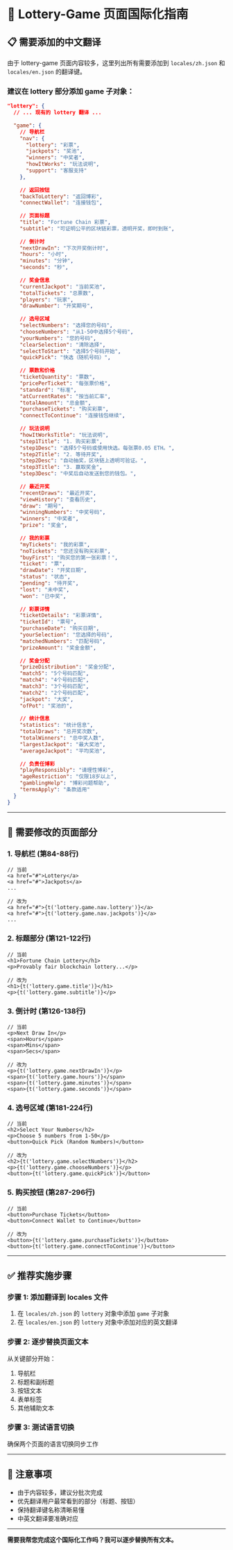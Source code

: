 # 🎫 Lottery-Game 页面国际化指南

## 📋 需要添加的中文翻译

由于 lottery-game 页面内容较多，这里列出所有需要添加到 `locales/zh.json` 和 `locales/en.json` 的翻译键。

### 建议在 lottery 部分添加 game 子对象：

```json
"lottery": {
  // ... 现有的 lottery 翻译 ...
  
  "game": {
    // 导航栏
    "nav": {
      "lottery": "彩票",
      "jackpots": "奖池",
      "winners": "中奖者",
      "howItWorks": "玩法说明",
      "support": "客服支持"
    },
    
    // 返回按钮
    "backToLottery": "返回博彩",
    "connectWallet": "连接钱包",
    
    // 页面标题
    "title": "Fortune Chain 彩票",
    "subtitle": "可证明公平的区块链彩票，透明开奖，即时到账",
    
    // 倒计时
    "nextDrawIn": "下次开奖倒计时",
    "hours": "小时",
    "minutes": "分钟",
    "seconds": "秒",
    
    // 奖金信息
    "currentJackpot": "当前奖池",
    "totalTickets": "总票数",
    "players": "玩家",
    "drawNumber": "开奖期号",
    
    // 选号区域
    "selectNumbers": "选择您的号码",
    "chooseNumbers": "从1-50中选择5个号码",
    "yourNumbers": "您的号码",
    "clearSelection": "清除选择",
    "selectToStart": "选择5个号码开始",
    "quickPick": "快选（随机号码）",
    
    // 票数和价格
    "ticketQuantity": "票数",
    "pricePerTicket": "每张票价格",
    "standard": "标准",
    "atCurrentRates": "按当前汇率",
    "totalAmount": "总金额",
    "purchaseTickets": "购买彩票",
    "connectToContinue": "连接钱包继续",
    
    // 玩法说明
    "howItWorksTitle": "玩法说明",
    "step1Title": "1. 购买彩票",
    "step1Desc": "选择5个号码或使用快选。每张票0.05 ETH。",
    "step2Title": "2. 等待开奖",
    "step2Desc": "自动抽奖，区块链上透明可验证。",
    "step3Title": "3. 赢取奖金",
    "step3Desc": "中奖后自动发送到您的钱包。",
    
    // 最近开奖
    "recentDraws": "最近开奖",
    "viewHistory": "查看历史",
    "draw": "期号",
    "winningNumbers": "中奖号码",
    "winners": "中奖者",
    "prize": "奖金",
    
    // 我的彩票
    "myTickets": "我的彩票",
    "noTickets": "您还没有购买彩票",
    "buyFirst": "购买您的第一张彩票！",
    "ticket": "票",
    "drawDate": "开奖日期",
    "status": "状态",
    "pending": "待开奖",
    "lost": "未中奖",
    "won": "已中奖",
    
    // 彩票详情
    "ticketDetails": "彩票详情",
    "ticketId": "票号",
    "purchaseDate": "购买日期",
    "yourSelection": "您选择的号码",
    "matchedNumbers": "匹配号码",
    "prizeAmount": "奖金金额",
    
    // 奖金分配
    "prizeDistribution": "奖金分配",
    "match5": "5个号码匹配",
    "match4": "4个号码匹配",
    "match3": "3个号码匹配",
    "match2": "2个号码匹配",
    "jackpot": "大奖",
    "ofPot": "奖池的",
    
    // 统计信息
    "statistics": "统计信息",
    "totalDraws": "总开奖次数",
    "totalWinners": "总中奖人数",
    "largestJackpot": "最大奖池",
    "averageJackpot": "平均奖池",
    
    // 负责任博彩
    "playResponsibly": "请理性博彩",
    "ageRestriction": "仅限18岁以上",
    "gamblingHelp": "博彩问题帮助",
    "termsApply": "条款适用"
  }
}
```

---

## 🔄 需要修改的页面部分

### 1. 导航栏 (第84-88行)
```tsx
// 当前
<a href="#">Lottery</a>
<a href="#">Jackpots</a>
...

// 改为
<a href="#">{t('lottery.game.nav.lottery')}</a>
<a href="#">{t('lottery.game.nav.jackpots')}</a>
...
```

### 2. 标题部分 (第121-122行)
```tsx
// 当前
<h1>Fortune Chain Lottery</h1>
<p>Provably fair blockchain lottery...</p>

// 改为
<h1>{t('lottery.game.title')}</h1>
<p>{t('lottery.game.subtitle')}</p>
```

### 3. 倒计时 (第126-138行)
```tsx
// 当前
<p>Next Draw In</p>
<span>Hours</span>
<span>Mins</span>
<span>Secs</span>

// 改为
<p>{t('lottery.game.nextDrawIn')}</p>
<span>{t('lottery.game.hours')}</span>
<span>{t('lottery.game.minutes')}</span>
<span>{t('lottery.game.seconds')}</span>
```

### 4. 选号区域 (第181-224行)
```tsx
// 当前
<h2>Select Your Numbers</h2>
<p>Choose 5 numbers from 1-50</p>
<button>Quick Pick (Random Numbers)</button>

// 改为
<h2>{t('lottery.game.selectNumbers')}</h2>
<p>{t('lottery.game.chooseNumbers')}</p>
<button>{t('lottery.game.quickPick')}</button>
```

### 5. 购买按钮 (第287-296行)
```tsx
// 当前
<button>Purchase Tickets</button>
<button>Connect Wallet to Continue</button>

// 改为
<button>{t('lottery.game.purchaseTickets')}</button>
<button>{t('lottery.game.connectToContinue')}</button>
```

---

## ✅ 推荐实施步骤

### 步骤 1: 添加翻译到 locales 文件
1. 在 `locales/zh.json` 的 `lottery` 对象中添加 `game` 子对象
2. 在 `locales/en.json` 的 `lottery` 对象中添加对应的英文翻译

### 步骤 2: 逐步替换页面文本
从关键部分开始：
1. 导航栏
2. 标题和副标题  
3. 按钮文本
4. 表单标签
5. 其他辅助文本

### 步骤 3: 测试语言切换
确保两个页面的语言切换同步工作

---

## 📝 注意事项

- 由于内容较多，建议分批次完成
- 优先翻译用户最常看到的部分（标题、按钮）
- 保持翻译键名称清晰易懂
- 中英文翻译要准确对应

---

**需要我帮您完成这个国际化工作吗？我可以逐步替换所有文本。**








